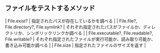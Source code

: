 ## ファイルをテストするメソッド

| File.exist? | 指定されたパスが存在しているかを調べる |
| File.file?, File.directory?, File.symlink? | それぞれ指定されたパスがファイルか、ディレクトリか、シンボリックリンクか調べる |
| File.executable?, File.readable?, File.writable? | それぞれ指定されたファイルが実行可能か、読み取り可能か、書き込み可能か調べる |
| File.size | 指定されたファイルのサイズを返す |
